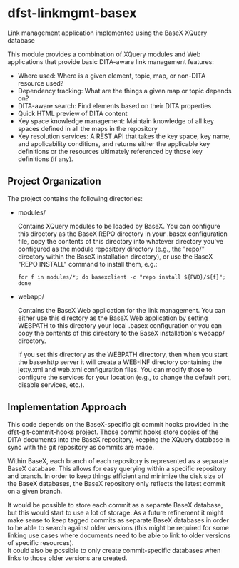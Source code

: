 # dfst-linkmgmt-basex
Link management application implemented using the BaseX XQuery database

This module provides a combination of XQuery modules and Web applications
that provide basic DITA-aware link management features:

* Where used: Where is a given element, topic, map, or non-DITA resource used?
* Dependency tracking: What are the things a given map or topic depends on?
* DITA-aware search: Find elements based on their DITA properties
* Quick HTML preview of DITA content
* Key space knowledge management: Maintain knowledge of all key spaces defined in all the maps in the repository
* Key resolution services: A REST API that takes the key space, key name, and applicability conditions, and returns either the applicable key definitions or the resources ultimately referenced by those key definitions (if any).

## Project Organization

The project contains the following directories:

* modules/

  Contains XQuery modules to be loaded by BaseX. You can configure this directory as the BaseX REPO directory in
  your .basex configuration file, copy the contents of this directory into whatever directory you've configured
  as the module repository directory (e.g., the "repo/" directory within the BaseX installation directory), or
  use the BaseX "REPO INSTALL" command to install them, e.g.:
  
  ````
  for f in modules/*; do basexclient -c "repo install ${PWD}/${f}"; done
  ```` 
  
* webapp/

  Contains the BaseX Web application for the link management. You can either use this directory as the BaseX 
  Web application by setting WEBPATH to this directory your local .basex configuration or you can copy the 
  contents of this directory to the BaseX installation's webapp/ directory.  
  
  If you set this directory as the WEBPATH directory, then when you start the basexhttp server it will create
  a WEB-INF directory containing the jetty.xml and web.xml configuration files. You can modify those to
  configure the services for your location (e.g., to change the default port, disable services, etc.).

## Implementation Approach

This code depends on the BaseX-specific git commit hooks provided in the dfst-git-commit-hooks project. Those 
commit hooks store copies of the DITA documents into the BaseX repository, keeping the XQuery database in sync with 
the git repository as commits are made.

Within BaseX, each branch of each repository is represented as a separate BaseX database. This allows for
easy querying within a specific repository and branch. In order to keep things efficient and
minimize the disk size of the BaseX databases, the BaseX repository only 
reflects the latest commit on a given branch. 

It would be possible to store each commit as a separate BaseX database,
but this would start to use a lot of storage. As a future refinement it might make sense to keep tagged
commits as separate BaseX databases in order to be able to search against older versions (this might be required
for some linking use cases where documents need to be able to link to older versions of specific resources).   
It could also be possible to only create commit-specific databases when links to those older versions are
created.


